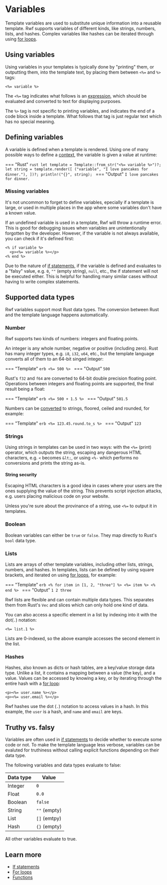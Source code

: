 # Variables

Template variables are used to substitute unique information into a reusable template. Rwf supports variables of different kinds, like strings, numbers, lists, and hashes. Complex variables like hashes can be iterated through using [for loops](../for-loops).

## Using variables

Using variables in your templates is typically done by "printing" them, or outputting them, into the template text, by placing them between `<%=` and `%>` tags:

```erb
<%= variable %>
```

The `<%=` tag indicates what follows is an [expression](../nomenclature), which should be evaluated and converted to text for displaying purposes.

The `%>` tag is not specific to printing variables, and indicates the end of a code block inside a template. What follows that tag is just regular text which has no special meaning.

## Defining variables

A variable is defined when a template is rendered. Using one of many possible ways to define a [context](../context), the variable is given a value at runtime:

=== "Rust"
    ```rust
    let template = Template::from_str("<%= variable %>")?;
    let string = template.render([
        ("variable", "I love pancakes for dinner."),
    ])?;
    println!("{}", string);
    ```
=== "Output"
    ```
    I love pancakes for dinner.
    ```

### Missing variables

It's not uncommon to forget to define variables, epecially if a template is large, or used in multiple places in the app where some variables don't have a known value.

If an undefined variable is used in a template, Rwf will throw a runtime error. This is good for debugging issues when variables are unintentionally forgotten by the developer. However, if the variable is not always available, you can check if it's defined first:

```erb
<% if variable %>
  <p><%= variable %></p>
<% end %>
```

Due to the nature of [if statements](../if-statements), if the variable is defined and evaluates to a "falsy" value, e.g. `0`, `""` (empty string), `null`, etc., the if statement will not be executed either. This is helpful for handling many similar cases without having to write complex statements.

## Supported data types

Rwf variables support most Rust data types. The conversion between Rust and the template language happens automatically.

### Number

Rwf supports two kinds of numbers: integers and floating points.

An integer is any whole number, negative or positive (including zero). Rust has many integer types, e.g. `i8`, `i32`, `u64`, etc., but the template language converts all of them to an 64-bit singed integer:

=== "Template"
    ```erb
    <%= 500 %>
    ```
=== "Output"
    ```
    500
    ```

Rust's `f32` and `f64` are converted to 64-bit double precision floating point. Operations between integers and floating points are supported, the final result being a float:

=== "Template"
    ```erb
    <%= 500 + 1.5 %>
    ```
=== "Output"
    ```
    501.5
    ```

Numbers can be [converted](../functions) to strings, floored, ceiled and rounded, for example:

=== "Template"
    ```erb
    <%= 123.45.round.to_s %>
    ```
=== "Output"
    ```
    123
    ```

### Strings

Using strings in templates can be used in two ways: with the `<%=` (print) operator, which outputs the string, escaping any dangerous HTML characters, e.g. `<` becomes `&lt;`, or using `<%-` which performs no conversions and prints the string as-is.

#### String security

Escaping HTML characters is a good idea in cases where your users are the ones supplying the value of the string. This prevents script injection attacks, e.g. users placing malicious code on your website.

Unless you're sure about the provinance of a string, use `<%=` to output it in templates.

### Boolean

Boolean variables can either be `true` or `false`. They map directly to Rust's `bool` data type.

### Lists

Lists are arrays of other template variables, including other lists, strings, numbers, and hashes. In templates, lists can be defined by using square brackets, and iterated on using [for loops](../for-loops), for example:

=== "Template"
    ```erb
    <% for item in [1, 2, "three"] %>
    <%= item %>
    <% end %>
    ```
=== "Output"
    ```
    1
    2
    three
    ```

Rwf lists are flexible and can contain multiple data types. This separates them from Rust's `Vec` and slices which can only hold one kind of data.

You can also access a specific element in a list by indexing into it with the dot(`.`) notation:

```erb
<%= list.1 %>
```

Lists are 0-indexed, so the above example accesses the second element in the list.

### Hashes

Hashes, also known as dicts or hash tables, are a key/value storage data type. Unlike a list, it contains a mapping between a value (the key), and a value. Values can be accessed by knowing a key, or by iterating through the entire hash with a [for loop](../for-loops):

```erb
<p><%= user.name %></p>
<p><%= user.email %></p>
```

Rwf hashes use the dot (`.`) notation to access values in a hash. In this example, the `user` is a hash, and `name` and `email` are keys.

## Truthy vs. falsy

Variables are often used in [if statements](../if-statements) to decide whether to execute some code or not. To make the template language less verbose, variables can be evaluted for truthiness without calling explicit functions depending on their data type.

The following variables and data types evaluate to false:

| Data type | Value |
|-----------|----------|
| Integer | `0` |
| Float | `0.0` |
| Boolean | `false` |
| String | `""` (empty) |
| List | `[]` (emtpy) |
| Hash | `{}` (empty) |

All other variables evaluate to true.

## Learn more

- [If statements](../if-statements)
- [For loops](../for-loops)
- [Functions](../functions)
